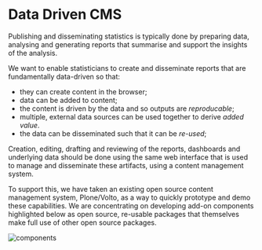 # Data Driven CMS

Publishing and disseminating statistics is typically done by preparing data, analysing and generating reports that
summarise and support the insights of the analysis.

We want to enable statisticians to create and disseminate reports that are fundamentally data-driven so that:
* they can create content in the browser; 
* data can be added to content;
* the content is driven by the data and so outputs are _reproducable_;
* multiple, external data sources can be used together to derive _added value_.
* the data can be disseminated such that it can be _re-used_; 

Creation, editing, drafting and reviewing of the reports, dashboards and underlying data should be done using the same
web interface that is used to manage and disseminate these artifacts, using a content management system.

To support this, we have taken an existing open source content management system, Plone/Volto, as a way to quickly
prototype and demo these capabilities. We are concentrating on developing add-on components highlighted below as
open source, re-usable packages that themselves make full use of other open source packages.

![components](http://www.plantuml.com/plantuml/proxy?cache=no&src=https://raw.github.com/GSS-Cogs/dd-cms/main/docs/components.puml)